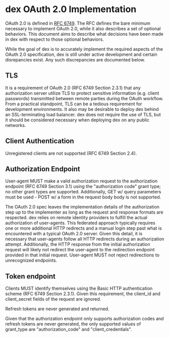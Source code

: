 # dex OAuth 2.0 Implementation

OAuth 2.0 is defined in [RFC 6749][rfc6749]. The RFC defines the bare minimum necessary to implement OAuth 2.0, while it also describes a set of optional behaviors. This document aims to describe what decisions have been made in dex with respect to those optional behaviors.

[rfc6749]: https://tools.ietf.org/html/rfc6749

While the goal of dex is to accurately implement the required aspects of the OAuth 2.0 specification, dex is still under active development and certain disrepancies exist. Any such discrepancies are documented below.

## TLS

It is a requirement of OAuth 2.0 (RFC 6749 Section 2.3.1) that any authorization server utilize TLS to protect sensitive information (e.g. client passwords) transmitted between remote parties during the OAuth workflow.
From a practical standpoint, TLS can be a tedious requirement for development environments.
It also may be desirable to deploy dex behind an SSL-terminating load balancer.
dex does not require the use of TLS, but it should be considered necessary when deploying dex on any public networks.

## Client Authentication

Unregistered clients are not supported (RFC 6749 Section 2.4).

## Authorization Endpoint

User-agent MUST make a valid authorization request to the authorization endpoint (RFC 6749 Section 3.1) using the "authorization code" grant type; no other grant types are supported.
Additionally, GET w/ query parameters must be used - POST w/ a form in the request body body is not supported.


The OAuth 2.0 spec leaves the implementation details of the authorization step up to the implementer as long as the request and response formats are respected.
dex relies on remote identity providers to fulfill the actual authorization of user-agents.
This federated approach typically requires one or more additional HTTP redirects and a manual login step past what is encountered with a typical OAuth 2.0 server.
Given this detail, it is necessary that user-agents follow all HTTP redirects during an authorization attempt.
Additionally, the HTTP response from the initial authorization request will likely not redirect the user-agent to the redirection endpoint provided in that initial request.
User-agent MUST not reject redirections to unrecognized endpoints.

## Token endpoint

Clients MUST identify themselves using the Basic HTTP authentication scheme (RFC 6749 Section 2.3.1).
Given this requirement, the client_id and client_secret fields of the request are ignored.

Refresh tokens are never generated and returned.

Given that the authorization endpoint only supports authorization codes and refresh tokens are never generated, the only supported values of grant_type are "authorization_code" and "client_credentials".


